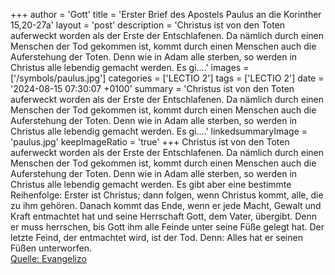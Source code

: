 +++
author = 'Gott'
title = 'Erster Brief des Apostels Paulus an die Korinther 15,20-27a'
layout = 'post'
description = 'Christus ist von den Toten auferweckt worden als der Erste der Entschlafenen. Da nämlich durch einen Menschen der Tod gekommen ist, kommt durch einen Menschen auch die Auferstehung der Toten. Denn wie in Adam alle sterben, so werden in Christus alle lebendig gemacht werden. Es gi....'
images = ['/symbols/paulus.jpg']
categories = ['LECTIO 2']
tags = ['LECTIO 2']
date = '2024-08-15 07:30:07 +0100'
summary = 'Christus ist von den Toten auferweckt worden als der Erste der Entschlafenen. Da nämlich durch einen Menschen der Tod gekommen ist, kommt durch einen Menschen auch die Auferstehung der Toten. Denn wie in Adam alle sterben, so werden in Christus alle lebendig gemacht werden. Es gi....'
linkedsummaryImage = 'paulus.jpg'
keepImageRatio = 'true'
+++
Christus ist von den Toten auferweckt worden als der Erste der Entschlafenen.
Da nämlich durch einen Menschen der Tod gekommen ist, kommt durch einen Menschen auch die Auferstehung der Toten.
Denn wie in Adam alle sterben, so werden in Christus alle lebendig gemacht werden.
Es gibt aber eine bestimmte Reihenfolge: Erster ist Christus; dann folgen, wenn Christus kommt, alle, die zu ihm gehören.<!--more-->
Danach kommt das Ende, wenn er jede Macht, Gewalt und Kraft entmachtet hat und seine Herrschaft Gott, dem Vater, übergibt.
Denn er muss herrschen, bis Gott ihm alle Feinde unter seine Füße gelegt hat.
Der letzte Feind, der entmachtet wird, ist der Tod.
Denn: Alles hat er seinen Füßen unterworfen.<br> [Quelle: Evangelizo](https://evangeliumtagfuertag.org/DE/gospel)